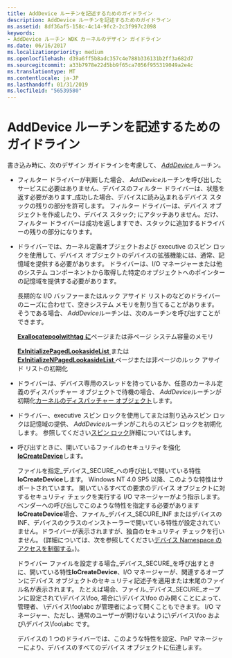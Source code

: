```yaml
---
title: AddDevice ルーチンを記述するためのガイドライン
description: AddDevice ルーチンを記述するためのガイドライン
ms.assetid: 8df36af5-158c-4c14-9fc2-2c3f997c2098
keywords:
- AddDevice ルーチン WDK カーネルのデザイン ガイドライン
ms.date: 06/16/2017
ms.localizationpriority: medium
ms.openlocfilehash: d39a6ff5b8adc357c4e788b336131b2ff3a682d7
ms.sourcegitcommit: a33b7978e22d5bb9f65ca7056f955319049a2e4c
ms.translationtype: MT
ms.contentlocale: ja-JP
ms.lasthandoff: 01/31/2019
ms.locfileid: "56539580"
---
```

# <a name="guidelines-for-writing-adddevice-routines"></a>AddDevice ルーチンを記述するためのガイドライン





書き込み時に、次のデザイン ガイドラインを考慮して、 [ *AddDevice* ](https://msdn.microsoft.com/library/windows/hardware/ff540521)ルーチン。

-   フィルター ドライバーが判断した場合、 *AddDevice*ルーチンを呼び出したサービスに必要はありません、デバイスのフィルター ドライバーは、状態を返す必要があります\_成功した場合、デバイスに読み込まれるデバイス スタックの残りの部分を許可します。 フィルター ドライバーは、デバイス オブジェクトを作成したり、デバイス スタック; にアタッチありません。だけ、フィルター ドライバーは成功を返しますでき、スタックに追加するドライバーの残りの部分になります。

-   ドライバーでは、カーネル定義オブジェクトおよび executive のスピン ロックを使用して、デバイス オブジェクトのデバイスの拡張機能には、通常、記憶域を提供する必要があります。 ドライバーは、I/O マネージャーまたは他のシステム コンポーネントから取得した特定のオブジェクトへのポインターの記憶域を提供する必要があります。

    長期的な I/O バッファーまたはルック アサイド リストのなどのドライバーのニーズに合わせて、空きシステム メモリを割り当てることがあります。 そうである場合、 *AddDevice*ルーチンは、次のルーチンを呼び出すことができます。

    [**Exallocatepoolwithtag に**](https://msdn.microsoft.com/library/windows/hardware/ff544520)ページまたは非ページ システム容量のメモリ

    [**ExInitializePagedLookasideList** ](https://msdn.microsoft.com/library/windows/hardware/ff545309)または[ **ExInitializeNPagedLookasideList** ](https://msdn.microsoft.com/library/windows/hardware/ff545301)ページまたは非ページのルック アサイド リストの初期化

-   ドライバーは、デバイス専用のスレッドを持っているか、任意のカーネル定義のディスパッチャー オブジェクトで待機の場合、 *AddDevice*ルーチンが初期化[カーネルのディスパッチャー オブジェクト](kernel-dispatcher-objects.md)します。

-   ドライバー、executive スピン ロックを使用してまたは割り込みスピン ロックは記憶域の提供、 *AddDevice*ルーチンがこれらのスピン ロックを初期化します。 参照してください[スピン ロック](spin-locks.md)詳細についてはします。

-   呼び出すときに、開いているファイルのセキュリティを強化[ **IoCreateDevice**](https://msdn.microsoft.com/library/windows/hardware/ff548397)します。

    ファイルを指定\_デバイス\_SECURE\_への呼び出しで開いている特性**IoCreateDevice**します。 Windows NT 4.0 SP5 以降、このような特性はサポートされています。 開いているすべての要求のデバイス オブジェクトに対するセキュリティ チェックを実行する I/O マネージャーがよう指示します。 ベンダーへの呼び出しでこのような特性を指定する必要があります**IoCreateDevice**場合、ファイル\_デバイス\_SECURE\_INF またはデバイスの INF、デバイスのクラスのインストーラーで開いている特性が設定されていません。ドライバーが表示されますが、独自のセキュリティ チェックを行いません。 (詳細については、次を参照してください[デバイス Namespace のアクセスを制御する](controlling-device-namespace-access.md)。)。

    ドライバー ファイルを設定する場合\_デバイス\_SECURE\_を呼び出すときに、開いている特性**IoCreateDevice**、I/O マネージャーが、関連するオープンにデバイス オブジェクトのセキュリティ記述子を適用または末尾のファイル名が表示されます。 たとえば場合、ファイル\_デバイス\_SECURE\_オープンに設定されて\\デバイス\\foo, 場合に\\デバイス\\foo のみ開くことによって、管理者、 \\デバイス\\foo\\abc が管理者によって開くこともできます。 I/O マネージャー、ただし、通常のユーザーが開けないように\\デバイス\\foo および\\デバイス\\foo\\abc です。

    デバイスの 1 つのドライバーでは、このような特性を設定、PnP マネージャーにより、デバイスのすべてのデバイス オブジェクトに伝達します。

 

 




